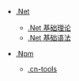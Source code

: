 <!-- docs/_sidebar.md -->

<!-- 侧边栏 -->

- [.Net](/Net/README '.Net')

  - [.Net 基础理论](/Net/基础理论 '.Net 基础理论')
  - [.Net 基础语法](/Net/基础语法 '.基础语法')

- [.Npm](/Npm/README 'Npm')
  - [.cn-tools](/Npm/cn-tools 'cn-tools')
